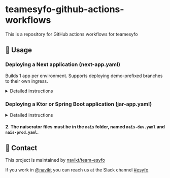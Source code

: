 # teamesyfo-github-actions-workflows

This is a repository for GitHub actions workflows for teamesyfo

## 🚀 Usage

### Deploying a Next application (next-app.yaml)

Builds 1 app per environment. Supports deploying demo-prefixed branches to their own ingress.

<details>
<summary>Detailed instructions</summary>
Add the main `deploy.yaml` with the following:

```yaml
name: Build & Deploy
on: push

jobs:
  next-app:
    uses: navikt/teamesyfo-github-actions-workflows/.github/workflows/next-app.yaml@main
    secrets: inherit
    with:
      app: REPLACE_ME
      base-path: REPLACE_ME
```

Add the secondary `demo-delete.yaml` with the following:

```yaml
name: Demo delete
on: delete

jobs:
  branch-delete:
    uses: navikt/teamesyfo-github-actions-workflows/.github/workflows/next-app-demo-delete.yaml@main
    secrets: inherit
    with:
      app: REPLACE_ME
      base-path: REPLACE_ME
```

#### **Important:**

This reusable workflows make the following assumptions:

1. There is a `Dockerfile` on root

   This dockerfile NEEDS to accept the argument `ENV` (`ARG ENV`) and copy the following: `COPY nais/envs/.env.$ENV /app/.env.production`

2. The naiserator files must be in the `nais` folder, named `nais-dev.yaml`, `nais-demo.yaml` and `nais-prod.yaml`.

   The `nais.demo.yaml` needs to be parameterized with the following:

   ```yaml
   apiVersion: 'nais.io/v1alpha1'
   kind: 'Application'
   metadata:
     name: {{appname}}-demo
     namespace: team-esyfo
     labels:
       team: team-esyfo
       branchState: {{branchState}}
   spec:
     image: {{image}}
     port: 3000
     ingresses:
       - {{ingress}}
     replicas:
       min: {{replicas}}
       max: {{replicas}}
   ```

   This is to support deploying branches to their own ingress.

3. There needs to be a `nais/envs` folder with the following files: `.env.dev`, `.env.demo`, `.env.prod`. These envs will be available both during build and runtime.

   Note: Normal runtime-only (e.g. backend-only) envs can still be added in the nais.yaml.
   </details>

### Deploying a Ktor or Spring Boot application (jar-app.yaml)
<details>
<summary>Detailed instructions</summary>

#### 1. Add a new github workflow `deploy.yaml` with the following:

```yaml
name: Build & Deploy
on: push

jobs:
   jar-app:
      uses: navikt/teamesyfo-github-actions-workflows/.github/workflows/jar-app.yaml@main
      secrets: inherit
      with:
         app: REPLACE_ME
```
</details>

#### 2. The naiserator files must be in the `nais` folder, named `nais-dev.yaml` and `nais-prod.yaml`.

## 👥 Contact

This project is maintained by [navikt/team-esyfo](CODEOWNERS)

If you work in [@navikt](https://github.com/navikt) you can reach us at the Slack
channel [#esyfo](https://nav-it.slack.com/archives/C012X796B4L)
